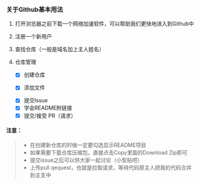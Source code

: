 ### 关于Github基本用法

1. 打开浏览器之前下载一个网络加速软件，可以帮助我们更快地进入到Github中

2. 注册一个新用户

3. 查找仓库（一般是域名加上主人姓名）

4. 仓库管理

   - [x] 创建仓库

   - [x] 添加文件

   + [x] 提交Issue
   + [x] 学会README附链接
   
   - [x] 提交/接受 PR（请求）

#### 注意：

> + 在创建新仓库的时候一定要勾选显示README项目
> + 如果需要下载仓库压缩包，直接点击Copy里面的Download Zip即可
> + 提交issue之后可以供大家一起讨论（小型贴吧）
> + 上传pull qequest，也就是拉取请求，等待代码原主人把我的代码合并到主支中

